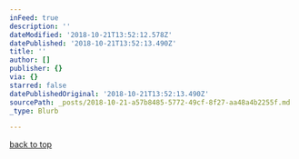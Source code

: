```yaml
---
inFeed: true
description: ''
dateModified: '2018-10-21T13:52:12.578Z'
datePublished: '2018-10-21T13:52:13.490Z'
title: ''
author: []
publisher: {}
via: {}
starred: false
datePublishedOriginal: '2018-10-21T13:52:13.490Z'
sourcePath: _posts/2018-10-21-a57b8485-5772-49cf-8f27-aa48a4b2255f.md
_type: Blurb

---
```

[back to top][0]

[0]: https://thegrid.ai/lg-larsen/